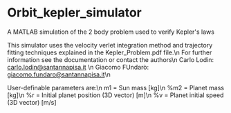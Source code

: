 # Orbit_kepler_simulator
A MATLAB simulation of the 2 body problem used to verify Kepler's laws

This simulator uses the velocity verlet integration method and trajectory fitting techniques explained in the Kepler_Problem.pdf file.\n
For further information see the documentation or contact the authors\n
Carlo Lodin: carlo.lodin@santannapisa.it \n
Giacomo FUndarò: giacomo.fundaro@santannapisa.it\n

User-definable parameters are:\n
m1 = Sun mass [kg]\n
%m2 = Planet mass [kg]\n
%r = Initial planet position (3D vector) [m]\n
%v = Planet initial speed (3D vector) [m/s]

